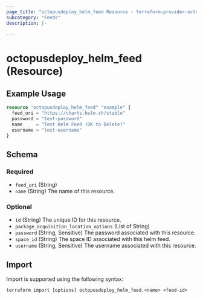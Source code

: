 ```yaml
---
page_title: "octopusdeploy_helm_feed Resource - terraform-provider-octopusdeploy"
subcategory: "Feeds"
description: |-
  
---
```


# octopusdeploy_helm_feed (Resource)



## Example Usage

```terraform
resource "octopusdeploy_helm_feed" "example" {
  feed_uri = "https://charts.helm.sh/stable"
  password = "test-password"
  name     = "Test Helm Feed (OK to Delete)"
  username = "test-username"
}
```
<!-- schema generated by tfplugindocs -->
## Schema

### Required

- `feed_uri` (String)
- `name` (String) The name of this resource.

### Optional

- `id` (String) The unique ID for this resource.
- `package_acquisition_location_options` (List of String)
- `password` (String, Sensitive) The password associated with this resource.
- `space_id` (String) The space ID associated with this helm feed.
- `username` (String, Sensitive) The username associated with this resource.

## Import

Import is supported using the following syntax:

```shell
terraform import [options] octopusdeploy_helm_feed.<name> <feed-id>
```
